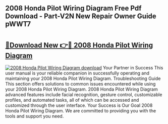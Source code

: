 ## 2008 Honda Pilot Wiring Diagram Free Pdf Download - Part-V2N New Repair Owner Guide pWWT7

# <h2><a href="http://dfhkjo6.blite.top/?on=2008+Honda+Pilot+Wiring+Diagram">🔗Download New 👉🔴 2008 Honda Pilot Wiring Diagram</a></h2>

[![2008 Honda Pilot Wiring Diagram download](https://i.imgur.com/lujVjoI.png)](http://dfhkjo6.blite.top/?on=2008+Honda+Pilot+Wiring+Diagram)
Your Partner in Success This user manual is your reliable companion in successfully operating and maintaining your 2008 Honda Pilot Wiring Diagram. Troubleshooting Guide This section offers solutions to common issues encountered while using your 2008 Honda Pilot Wiring Diagram. 2008 Honda Pilot Wiring Diagram advanced features include facial recognition, gesture control, customizable profiles, and automated tasks, all of which can be accessed and customized through the user interface. Your Success is Our Goal 2008 Honda Pilot Wiring Diagram. We are committed to providing you with the tools and support you need.
